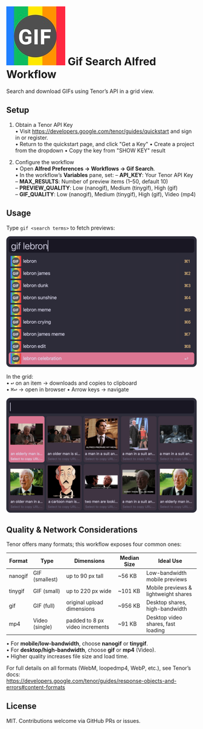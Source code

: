 # ![Alfred Icon](./icon.png) Gif Search Alfred Workflow

Search and download GIFs using Tenor’s API in a grid view.

## Setup

1. Obtain a Tenor API Key  
   • Visit https://developers.google.com/tenor/guides/quickstart and sign in or register.  
   • Return to the quickstart page, and click "Get a Key"
   • Create a project from the dropdown
   • Copy the key from "SHOW KEY" result

2. Configure the workflow  
   • Open **Alfred Preferences → Workflows → Gif Search**.  
   • In the workflow’s **Variables** pane, set:
     – **API_KEY**: Your Tenor API Key  
     – **MAX_RESULTS**: Number of preview items (1–50, default 10)  
     – **PREVIEW_QUALITY**: Low (nanogif), Medium (tinygif), High (gif)  
     – **GIF_QUALITY**: Low (nanogif), Medium (tinygif), High (gif), Video (mp4)  

## Usage

Type `gif <search terms>` to fetch previews:

![Alfred search for gif](./Assets/search-results.png)

In the grid:  
• <kbd>↩︎</kbd> on an item → downloads and copies to clipboard  
• <kbd>⌘↩︎</kbd> → open in browser
• Arrow keys → navigate  

![Results grid](./Assets/grid-results.png)

## Quality & Network Considerations

Tenor offers many formats; this workflow exposes four common ones:

| Format   | Type           | Dimensions                     | Median Size | Ideal Use                           |
|----------|----------------|--------------------------------|-------------|-------------------------------------|
| nanogif  | GIF (smallest) | up to 90 px tall               | ~56 KB      | Low-bandwidth mobile previews       |
| tinygif  | GIF (small)    | up to 220 px wide              | ~101 KB     | Mobile previews & lightweight shares|
| gif      | GIF (full)     | original upload dimensions     | ~956 KB     | Desktop shares, high-bandwidth      |
| mp4      | Video (single) | padded to 8 px video increments| ~91 KB      | Desktop video shares, fast loading  |

• For **mobile/low-bandwidth**, choose **nanogif** or **tinygif**.  
• For **desktop/high-bandwidth**, choose **gif** or **mp4** (Video).  
• Higher quality increases file size and load time.  

For full details on all formats (WebM, loopedmp4, WebP, etc.), see Tenor’s docs:  
https://developers.google.com/tenor/guides/response-objects-and-errors#content-formats

## License

MIT. Contributions welcome via GitHub PRs or issues.
